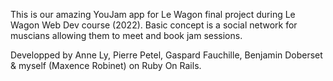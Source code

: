 This is our amazing YouJam app for Le Wagon final project during Le Wagon Web Dev course (2022).
Basic concept is a social network for muscians allowing them to meet and book jam sessions.

Developped by Anne Ly, Pierre Petel, Gaspard Fauchille, Benjamin Doberset & myself (Maxence Robinet) on Ruby On Rails.
